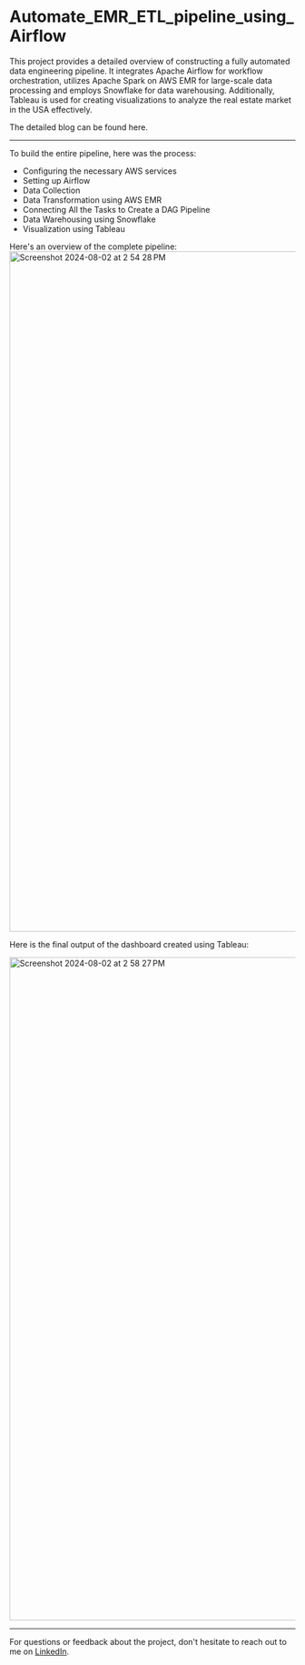 # Automate_EMR_ETL_pipeline_using_Airflow

This project provides a detailed overview of constructing a fully automated data engineering pipeline. It integrates Apache Airflow for workflow orchestration, utilizes Apache Spark on AWS EMR for large-scale data processing and employs Snowflake for data warehousing. Additionally, Tableau is used for creating visualizations to analyze the real estate market in the USA effectively.

The detailed blog can be found here.

---

To build the entire pipeline, here was the process:
- Configuring the necessary AWS services
- Setting up Airflow
- Data Collection
- Data Transformation using AWS EMR
- Connecting All the Tasks to Create a DAG Pipeline
- Data Warehousing using Snowflake
- Visualization using Tableau


Here's an overview of the complete pipeline:
<img width="1197" alt="Screenshot 2024-08-02 at 2 54 28 PM" src="https://github.com/user-attachments/assets/e2e593db-eebf-4d96-bf8b-15059c7b0c0e">


Here is the final output of the dashboard created using Tableau:

<img width="1167" alt="Screenshot 2024-08-02 at 2 58 27 PM" src="https://github.com/user-attachments/assets/4d618377-35bb-45b5-ad3f-a9b84009d328">


---
For questions or feedback about the project, don't hesitate to reach out to me on [LinkedIn](https://www.linkedin.com/in/siddhesh-sreedar/).

